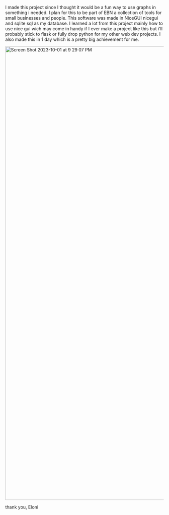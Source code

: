 
I made this project since I thought it would be a fun way to use graphs in something i needed. I plan for this to be part of EBN a collection of tools for small businesses and people. This software was made in NiceGUI nicegui and sqlite sql as my database. I learned a lot from this project mainly how to use nice gui wich may come in handy if I ever make a project like this but i'll probably stick to flask or fully drop python for my other web dev projects. I also made this in 1 day which is a pretty big achievement for me.

<img width="1440" alt="Screen Shot 2023-10-01 at 9 29 07 PM" src="https://github.com/EloniX-X/expense-tracker/assets/62807180/8f49cf8b-2951-4189-bfe7-6fb3d57c88c7">

thank you,
Eloni
